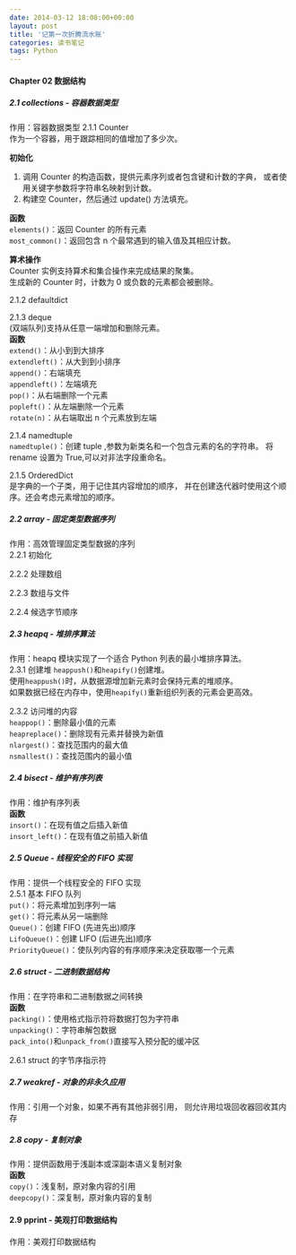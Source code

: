 ```yaml
---
date: 2014-03-12 18:08:00+00:00
layout: post
title: '记第一次折腾流水账'
categories: 读书笔记
tags: Python
---
```


#### Chapter 02 数据结构

##### 2.1 collections - 容器数据类型
作用：容器数据类型
2.1.1 Counter  
作为一个容器，用于跟踪相同的值增加了多少次。  

**初始化**  
1. 调用 Counter 的构造函数，提供元素序列或者包含键和计数的字典，
或者使用关键字参数将字符串名映射到计数。  
2. 构建空 Counter，然后通过 update() 方法填充。  

**函数**  
`elements()`：返回 Counter 的所有元素  
`most_common()`：返回包含 n 个最常遇到的输入值及其相应计数。  

**算术操作**  
Counter 实例支持算术和集合操作来完成结果的聚集。  
生成新的 Counter 时，计数为 0 或负数的元素都会被删除。  

2.1.2 defaultdict  

2.1.3 deque  
(双端队列)支持从任意一端增加和删除元素。  
**函数**  
`extend()`：从小到到大排序  
`extendleft()`：从大到到小排序  
`append()`：右端填充  
`appendleft()`：左端填充  
`pop()`：从右端删除一个元素  
`popleft()`：从左端删除一个元素  
`rotate(n)`：从右端取出 n 个元素放到左端  

2.1.4 namedtuple  
`namedtuple()`：创建 tuple ,参数为新类名和一个包含元素的名的字符串。
将 rename 设置为 True,可以对非法字段重命名。  

2.1.5 OrderedDict  
是字典的一个子类，用于记住其内容增加的顺序，
并在创建迭代器时使用这个顺序。还会考虑元素增加的顺序。  

##### 2.2 array - 固定类型数据序列
作用：高效管理固定类型数据的序列  
2.2.1 初始化  

2.2.2 处理数组  

2.2.3 数组与文件  

2.2.4 候选字节顺序  

##### 2.3 heapq - 堆排序算法
作用：heapq 模块实现了一个适合 Python 列表的最小堆排序算法。  
2.3.1  创建堆
`heappush()`和`heapify()`创建堆。  
使用`heappush()`时，从数据源增加新元素时会保持元素的堆顺序。  
如果数据已经在内存中，使用`heapify()`重新组织列表的元素会更高效。  

2.3.2 访问堆的内容  
`heappop()`：删除最小值的元素  
`heapreplace()`：删除现有元素并替换为新值  
`nlargest()`：查找范围内的最大值  
`nsmallest()`：查找范围内的最小值  

##### 2.4 bisect - 维护有序列表
作用：维护有序列表  
**函数**  
`insort()`：在现有值之后插入新值  
`insort_left()`：在现有值之前插入新值  

##### 2.5 Queue - 线程安全的 FIFO 实现
作用：提供一个线程安全的 FIFO 实现  
2.5.1 基本 FIFO 队列  
`put()`：将元素增加到序列一端  
`get()`：将元素从另一端删除  
`Queue()`：创建 FIFO (先进先出)顺序  
`LifoQueue()`：创建 LIFO (后进先出)顺序  
`PriorityQueue()`：使队列内容的有序顺序来决定获取哪一个元素  

##### 2.6 struct - 二进制数据结构
作用：在字符串和二进制数据之间转换  
**函数**  
`packing()`：使用格式指示符将数据打包为字符串  
`unpacking()`：字符串解包数据  
`pack_into()`和`unpack_from()`直接写入预分配的缓冲区  

2.6.1 struct 的字节序指示符  

##### 2.7 weakref - 对象的非永久应用
作用：引用一个对象，如果不再有其他非弱引用，
则允许用垃圾回收器回收其内存  


##### 2.8 copy - 复制对象
作用：提供函数用于浅副本或深副本语义复制对象  
**函数**  
`copy()`：浅复制，原对象内容的引用  
`deepcopy()`：深复制，原对象内容的复制  

#### 2.9 pprint - 美观打印数据结构
作用：美观打印数据结构  
